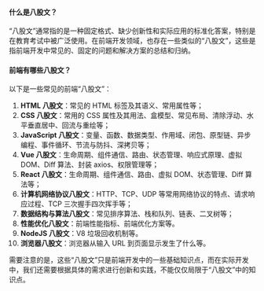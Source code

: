 <!--
 * @Author: Shu Binqi
 * @Date: 2023-03-03 14:35:09
 * @LastEditors: Shu Binqi
 * @LastEditTime: 2023-03-06 12:56:42
 * @Description: 八股文介绍（2题）
 * @Version: 1.0.0
 * @FilePath: \interviewQuestions\八股文\八股文.md
-->

#### 什么是八股文？

“八股文”通常指的是一种固定格式、缺少创新性和实际应用的标准化答案，特别是在教育考试中被广泛使用。在前端开发领域，也存在一些类似的“八股文”，这些是指前端开发中常见的、固定的问题和解决方案的总结和归纳。

#### 前端有哪些八股文？

以下是一些常见的前端“八股文”：

1. **HTML 八股文**：常见的 HTML 标签及其语义、常用属性等；
1. **CSS 八股文**：常用的 CSS 属性及其用法、盒模型、常见布局、清除浮动、水平垂直居中、回流与重绘等；
1. **JavaScript 八股文**：变量、函数、数据类型、作用域、闭包、原型链、异步编程、事件循环、节流与防抖、深拷贝等；
1. **Vue 八股文**：生命周期、组件通信、路由、状态管理、响应式原理、虚拟 DOM、Diff 算法、封装 axios、权限管理等；
1. **React 八股文**：生命周期、组件通信、路由、虚拟 DOM、状态管理、Diff 算法等；
1. **计算机网络协议八股文**：HTTP、TCP、UDP 等常用网络协议的特点、请求响应过程、TCP 三次握手四次挥手等；
1. **数据结构与算法八股文**：常见排序算法、栈和队列、链表、二叉树等；
1. **性能优化八股文**：前端性能指标、前端优化方案等。
1. **NodeJS 八股文**：V8 垃圾回收机制等。
1. **浏览器八股文**：浏览器从输入 URL 到页面显示发生了什么等。

需要注意的是，这些“八股文”只是前端开发中的一些基础知识点，而在实际开发中，我们还需要根据具体的需求进行创新和实践，不能仅仅局限于“八股文”中的知识点。
